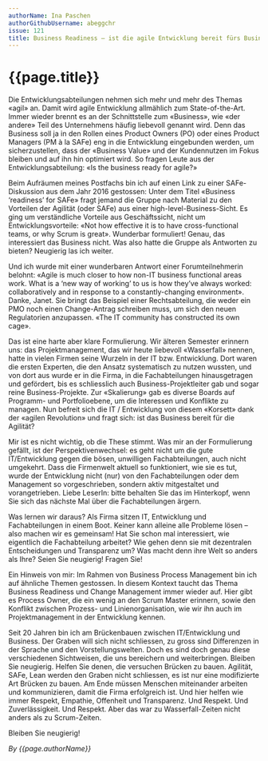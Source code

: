 ```yaml
---
authorName: Ina Paschen
authorGithubUsername: abeggchr
issue: 121
title: Business Readiness – ist die agile Entwicklung bereit fürs Business? 
---
```

# {{page.title}}

Die Entwicklungsabteilungen nehmen sich mehr und mehr des Themas «agil» an. Damit wird agile Entwicklung allmählich zum State-of-the-Art. Immer wieder brennt es an der Schnittstelle zum «Business», wie «der andere» Teil des Unternehmens häufig liebevoll genannt wird. Denn das Business soll ja in den Rollen eines Product Owners (PO) oder eines Product Managers (PM à la SAFe) eng in die Entwicklung eingebunden werden, um sicherzustellen, dass der «Business Value» und der Kundennutzen im Fokus bleiben und auf ihn hin optimiert wird. So fragen Leute aus der Entwicklungsabteilung: «Is the business ready for agile?» 

Beim Aufräumen meines Postfachs bin ich auf einen Link zu einer SAFe-Diskussion aus dem Jahr 2016 gestossen: Unter dem Titel «Business ‘readiness’ for SAFe» fragt jemand die Gruppe nach Material zu den Vorteilen der Agilität (oder SAFe) aus einer high-level-Business-Sicht. Es ging um verständliche Vorteile aus Geschäftssicht, nicht um Entwicklungsvorteile: «Not how effective it is to have cross-functional teams, or why Scrum is great». Wunderbar formuliert! Genau, das interessiert das Business nicht. Was also hatte die Gruppe als Antworten zu bieten? Neugierig las ich weiter. 

Und ich wurde mit einer wunderbaren Antwort einer Forumteilnehmerin belohnt: «Agile is much closer to how non-IT business functional areas work. What is a ‘new way of working’ to us is how they’ve always worked: collaboratively and in response to a constantly-changing environment». Danke, Janet. Sie bringt das Beispiel einer Rechtsabteilung, die weder ein PMO noch einen Change-Antrag schreiben muss, um sich den neuen Regulatorien anzupassen. «The IT community has constructed its own cage». 

Das ist eine harte aber klare Formulierung. Wir älteren Semester erinnern uns: das Projektmanagement, das wir heute liebevoll «Wasserfall» nennen, hatte in vielen Firmen seine Wurzeln in der IT bzw. Entwicklung. Dort waren die ersten Experten, die den Ansatz systematisch zu nutzen wussten, und von dort aus wurde er in die Firma, in die Fachabteilungen hinausgetragen und gefördert, bis es schliesslich auch Business-Projektleiter gab und sogar reine Business-Projekte. Zur «Skalierung» gab es diverse Boards auf Programm- und Portfolioebene, um die Interessen und Konflikte zu managen. Nun befreit sich die IT / Entwicklung von diesem «Korsett» dank der «agilen Revolution» und fragt sich: ist das Business bereit für die Agilität? 

Mir ist es nicht wichtig, ob die These stimmt. Was mir an der Formulierung gefällt, ist der Perspektivenwechsel: es geht nicht um die gute IT/Entwicklung gegen die bösen, unwilligen Fachabteilungen, auch nicht umgekehrt. Dass die Firmenwelt aktuell so funktioniert, wie sie es tut, wurde der Entwicklung nicht (nur) von den Fachabteilungen oder dem Management so vorgeschrieben, sondern aktiv mitgestaltet und vorangetrieben. Liebe LeserIn: bitte behalten Sie das im Hinterkopf, wenn Sie sich das nächste Mal über die Fachabteilungen ärgern. 

Was lernen wir daraus? Als Firma sitzen IT, Entwicklung und Fachabteilungen in einem Boot. Keiner kann alleine alle Probleme lösen – also machen wir es gemeinsam! Hat Sie schon mal interessiert, wie eigentlich die Fachabteilung arbeitet? Wie gehen denn sie mit dezentralen Entscheidungen und Transparenz um? Was macht denn ihre Welt so anders als Ihre? Seien Sie neugierig! Fragen Sie! 

Ein Hinweis von mir: Im Rahmen von Business Process Management bin ich auf ähnliche Themen gestossen. In diesem Kontext taucht das Thema Business Readiness und Change Management immer wieder auf. Hier gibt es Process Owner, die ein wenig an den Scrum Master erinnern, sowie den Konflikt zwischen Prozess- und Linienorganisation, wie wir ihn auch im Projektmanagement in der Entwicklung kennen. 

Seit 20 Jahren bin ich am Brückenbauen zwischen IT/Entwicklung und Business. Der Graben will sich nicht schliessen, zu gross sind Differenzen in der Sprache und den Vorstellungswelten. Doch es sind doch genau diese verschiedenen Sichtweisen, die uns bereichern und weiterbringen. Bleiben Sie neugierig. Helfen Sie denen, die versuchen Brücken zu bauen. Agilität, SAFe, Lean werden den Graben nicht schliessen, es ist nur eine modifizierte Art Brücken zu bauen. Am Ende müssen Menschen miteinander arbeiten und kommunizieren, damit die Firma erfolgreich ist. Und hier helfen wie immer Respekt, Empathie, Offenheit und Transparenz. Und Respekt. Und Zuverlässigkeit. Und Respekt. Aber das war zu Wasserfall-Zeiten nicht anders als zu Scrum-Zeiten. 

Bleiben Sie neugierig! 

*By {{page.authorName}}*